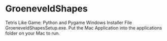 # GroeneveldShapes
Tetris Like Game: Python and Pygame
Windows Installer File GroeneveldShapesSetup.exe.
Put the Mac Application into the applications folder on your Mac to run. 
